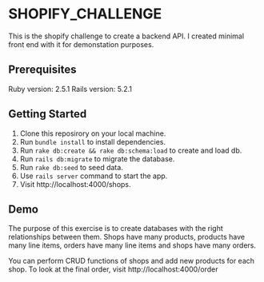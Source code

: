 # SHOPIFY_CHALLENGE

This is the shopify challenge to create a backend API. I created minimal front end with it for demonstation purposes.

## Prerequisites

Ruby version: 2.5.1
Rails version: 5.2.1

## Getting Started

1. Clone this reposirory on your local machine.
2. Run `bundle install` to install dependencies.
3. Run `rake db:create && rake db:schema:load` to create and load db.
4. Run `rails db:migrate` to migrate the database.
5. Run `rake db:seed` to seed data.
6. Use `rails server` command to start the app.
7. Visit http://localhost:4000/shops.

## Demo

The purpose of this exercise is to create databases with the right relationships between them. Shops have many products, products have many line items, orders have many line items and shops have many orders. 

You can perform CRUD functions of shops and add new products for each shop. To look at the final order, visit http://localhost:4000/order